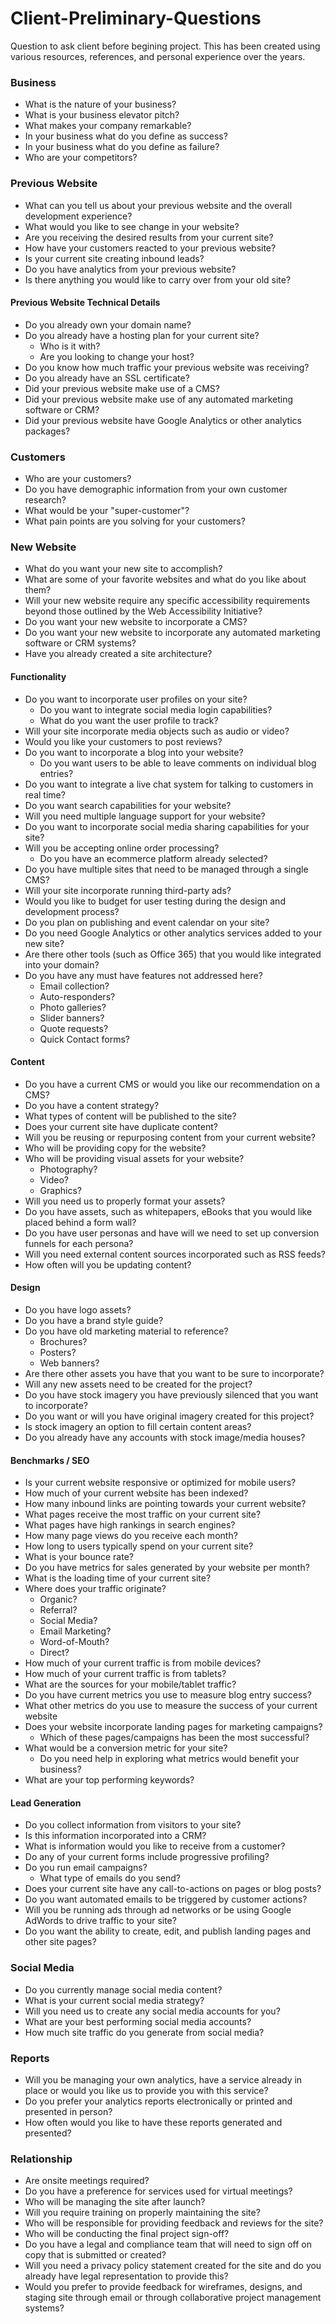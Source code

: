 # Client-Preliminary-Questions
Question to ask client before begining project. This has been created using various resources, references, and personal experience over the years.

### Business

- What is the nature of your business?
- What is your business elevator pitch?
- What makes your company remarkable?
- In your business what do you define as success?
- In your business what do you define as failure?
- Who are your competitors?

### Previous Website

- What can you tell us about your previous website and the overall development experience?
- What would you like to see change in your website?
- Are you receiving the desired results from your current site?
- How have your customers reacted to your previous website?
- Is your current site creating inbound leads?
- Do you have analytics from your previous website?
- Is there anything you would like to carry over from your old site?

#### Previous Website Technical Details

- Do you already own your domain name?
- Do you already have a hosting plan for your current site?
  - Who is it with?
  - Are you looking to change your host?
- Do you know how much traffic your previous website was receiving?
- Do you already have an SSL certificate?
- Did your previous website make use of a CMS?
- Did your previous website make use of any automated marketing software or CRM?
- Did your previous website have Google Analytics or other analytics packages?



### Customers

- Who are your customers?
- Do you have demographic information from your own customer research?
- What would be your &quot;super-customer&quot;?
- What pain points are you solving for your customers?





### New Website

- What do you want your new site to accomplish?
- What are some of your favorite websites and what do you like about them?
- Will your new website require any specific accessibility requirements beyond those outlined by the Web Accessibility Initiative?
- Do you want your new website to incorporate a CMS?
- Do you want your new website to incorporate any automated marketing software or CRM systems?
- Have you already created a site architecture?

#### Functionality

- Do you want to incorporate user profiles on your site?
  - Do you want to integrate social media login capabilities?
  - What do you want the user profile to track?
- Will your site incorporate media objects such as audio or video?
- Would you like your customers to post reviews?
- Do you want to incorporate a blog into your website?
  - Do you want users to be able to leave comments on individual blog entries?
- Do you want to integrate a live chat system for talking to customers in real time?
- Do you want search capabilities for your website?
- Will you need multiple language support for your website?
- Do you want to incorporate social media sharing capabilities for your site?
- Will you be accepting online order processing?
  - Do you have an ecommerce platform already selected?
- Do you have multiple sites that need to be managed through a single CMS?
- Will your site incorporate running third-party ads?
- Would you like to budget for user testing during the design and development process?
- Do you plan on publishing and event calendar on your site?
- Do you need Google Analytics or other analytics services added to your new site?
- Are there other tools (such as Office 365) that you would like integrated into your domain?
- Do you have any must have features not addressed here?
  - Email collection?
  - Auto-responders?
  - Photo galleries?
  - Slider banners?
  - Quote requests?
  - Quick Contact forms?

#### Content

- Do you have a current CMS or would you like our recommendation on a CMS?
- Do you have a content strategy?
- What types of content will be published to the site?
- Does your current site have duplicate content?
- Will you be reusing or repurposing content from your current website?
- Who will be providing copy for the website?
- Who will be providing visual assets for your website?
  - Photography?
  - Video?
  - Graphics?
- Will you need us to properly format your assets?
- Do you have assets, such as whitepapers, eBooks that you would like placed behind a form wall?
- Do you have user personas and have will we need to set up conversion funnels for each persona?
- Will you need external content sources incorporated such as RSS feeds?
- How often will you be updating content?

#### Design

- Do you have logo assets?
- Do you have a brand style guide?
- Do you have old marketing material to reference?
  - Brochures?
  - Posters?
  - Web banners?
- Are there other assets you have that you want to be sure to incorporate?
- Will any new assets need to be created for the project?
- Do you have stock imagery you have previously silenced that you want to incorporate?
- Do you want or will you have original imagery created for this project?
- Is stock imagery an option to fill certain content areas?
- Do you already have any accounts with stock image/media houses?

#### Benchmarks / SEO

- Is your current website responsive or optimized for mobile users?
- How much of your current website has been indexed?
- How many inbound links are pointing towards your current website?
- What pages receive the most traffic on your current site?
- What pages have high rankings in search engines?
- How many page views do you receive each month?
- How long to users typically spend on your current site?
- What is your bounce rate?
- Do you have metrics for sales generated by your website per month?
- What is the loading time of your current site?
- Where does your traffic originate?
  - Organic?
  - Referral?
  - Social Media?
  - Email Marketing?
  - Word-of-Mouth?
  - Direct?
- How much of your current traffic is from mobile devices?
- How much of your current traffic is from tablets?
- What are the sources for your mobile/tablet traffic?
- Do you have current metrics you use to measure blog entry success?
- What other metrics do you use to measure the success of your current website
- Does your website incorporate landing pages for marketing campaigns?
  - Which of these pages/campaigns has been the most successful?
- What would be a conversion metric for your site?
  - Do you need help in exploring what metrics would benefit your business?
- What are your top performing keywords?

#### Lead Generation

- Do you collect information from visitors to your site?
- Is this information incorporated into a CRM?
- What is information would you like to receive from a customer?
- Do any of your current forms include progressive profiling?
- Do you run email campaigns?
  - What type of emails do you send?
- Does your current site have any call-to-actions on pages or blog posts?
- Do you want automated emails to be triggered by customer actions?
- Will you be running ads through ad networks or be using Google AdWords to drive traffic to your site?
- Do you want the ability to create, edit, and publish landing pages and other site pages?

### Social Media

- Do you currently manage social media content?
- What is your current social media strategy?
- Will you need us to create any social media accounts for you?
- What are your best performing social media accounts?
- How much site traffic do you generate from social media?

### Reports

- Will you be managing your own analytics, have a service already in place or would you like us to provide you with this service?
- Do you prefer your analytics reports electronically or printed and presented in person?
- How often would you like to have these reports generated and presented?

### Relationship

- Are onsite meetings required?
- Do you have a preference for services used for virtual meetings?
- Who will be managing the site after launch?
- Will you require training on properly maintaining the site?
- Who will be responsible for providing feedback and reviews for the site?
- Who will be conducting the final project sign-off?
- Do you have a legal and compliance team that will need to sign off on copy that is submitted or created?
- Will you need a privacy policy statement created for the site and do you already have legal representation to provide this?
- Would you prefer to provide feedback for wireframes, designs, and staging site through email or through collaborative project management systems?

